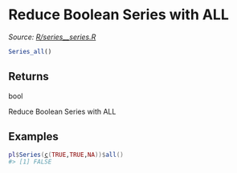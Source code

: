 # Reduce Boolean Series with ALL

*Source: [R/series__series.R](https://github.com/pola-rs/r-polars/tree/main/R/series__series.R)*

```r
Series_all()
```

## Returns

bool

Reduce Boolean Series with ALL

## Examples

<pre class='r-example'><code><span class='r-in'><span><span class='va'>pl</span><span class='op'>$</span><span class='fu'>Series</span><span class='op'>(</span><span class='fu'><a href='https://rdrr.io/r/base/c.html'>c</a></span><span class='op'>(</span><span class='cn'>TRUE</span>,<span class='cn'>TRUE</span>,<span class='cn'>NA</span><span class='op'>)</span><span class='op'>)</span><span class='op'>$</span><span class='fu'>all</span><span class='op'>(</span><span class='op'>)</span></span></span>
<span class='r-out co'><span class='r-pr'>#&gt;</span> [1] FALSE</span>
 </code></pre>